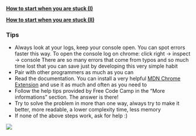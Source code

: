 **[How to start when you are stuck (I)](https://github.com/FreeCodeCamp/freecodecamp/wiki/How-to-start-when-you-are-stuck-(I))**

**[How to start when you are stuck (II)](https://github.com/FreeCodeCamp/freecodecamp/wiki/How-to-start-when-you-are-stuck-(II))**

### Tips

* Always look at your logs, keep your console open. You can spot errors faster this way. To open the console log on chrome: click right -> inspect -> console There are so many errors that come from typos and so much time lost that you can save just by developing this very simple habit 
* Pair with other programmers as much as you can
* Read the documentation. You can install a very helpful [MDN Chrome Extension](https://chrome.google.com/webstore/detail/mdn-search/ffpifaemeofjmncjdbegmbpcdaemkeoc) and use it as much and often as you need to
* Follow the help tips provided by Free Code Camp in the “More informations” section. The answer is there!
* Try to solve the problem in more than one way, always try to make it better, more readable, a lower complexity time, less memory
* If none of the above steps work, ask for help :)

![](http://biancamihai.github.io/img/console.png)